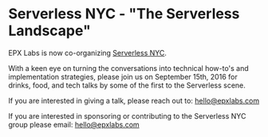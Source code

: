 <!---
title: Serverless NYC - "The Serverless Landscape"
description: EPX Labs is now co-organizing Serverless NYC!
layout: blog_post 
categories: serverless 
-->

# Serverless NYC - "The Serverless Landscape" 

EPX Labs is now co-organizing [Serverless NYC](http://www.meetup.com/Serverless-NYC/events/233736279/).

With a keen eye on turning the conversations into technical how-to's and implementation strategies, please join us on September 15th, 2016 for drinks, food, and tech talks by some of the first to the Serverless scene.

If you are interested in giving a talk, please reach out to: hello@epxlabs.com

If you are interested in sponsoring or contributing to the Serverless NYC group please email: hello@epxlabs.com
